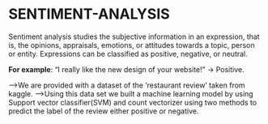 # SENTIMENT-ANALYSIS
Sentiment analysis studies the subjective information in an expression, that is, the opinions, appraisals, emotions, or attitudes towards a topic, person or entity. Expressions can be classified as positive, negative, or neutral.

**For example**: “I really like the new design of your website!” → Positive.

-->We are provided with a dataset of the ‘restaurant review’ taken from kaggle.
-->Using this data set we built a machine learning model by using Support vector classifier(SVM) and count vectorizer using two methods to predict the label of the review either positive or negative.

